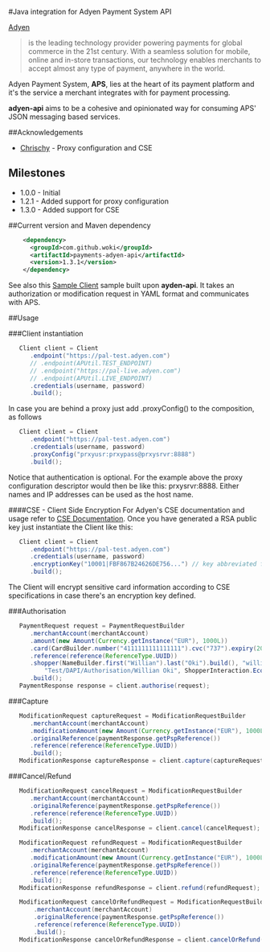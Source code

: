 #Java integration for Adyen Payment System API

[Adyen](http://www.adyen.com)
> is the leading technology provider powering payments for global commerce in the 21st century.
> With a seamless solution for mobile, online and in-store transactions, our technology enables merchants to accept almost any
> type of payment, anywhere in the world.

Adyen Payment System, **APS**, lies at the heart of its payment platform and it's the service a merchant integrates with for
payment processing.

**adyen-api** aims to be a cohesive and opinionated way for consuming APS' JSON messaging based services.

##Acknowledgements
* [Chrischy](https://github.com/Golddragon152) - Proxy configuration and CSE

## Milestones
* 1.0.0 - Initial
* 1.2.1 - Added support for proxy configuration
* 1.3.0 - Added support for CSE

##Current version and Maven dependency

```xml
    <dependency>
      <groupId>com.github.woki</groupId>
      <artifactId>payments-adyen-api</artifactId>
      <version>1.3.1</version>
    </dependency>
```
See also this [Sample Client](http://github.com/woki/adyen-client) sample built upon **ayden-api**.
It takes an authorization or modification request in YAML format and communicates with APS.

##Usage

###Client instantiation
```java
   Client client = Client
      .endpoint("https://pal-test.adyen.com")
      // .endpoint(APUtil.TEST_ENDPOINT)
      // .endpoint("https://pal-live.adyen.com")
      // .endpoint(APUtil.LIVE_ENDPOINT)
      .credentials(username, password)
      .build();
```
In case you are behind a proxy just add .proxyConfig() to the composition, as follows
```java
   Client client = Client
      .endpoint("https://pal-test.adyen.com")
      .credentials(username, password)
      .proxyConfig("prxyusr:prxypass@prxysrvr:8888")
      .build();
```
Notice that authentication is optional. For the example above the proxy configuration descriptor would then be like
this: prxysrvr:8888. Either names and IP addresses can be used as the host name.

####CSE - Client Side Encryption
For Adyen's CSE documentation and usage refer to [CSE Documentation](https://docs.adyen.com/developers/easy-encryption). Once you have generated a RSA public key
just instantiate the Client like this:
```java
   Client client = Client
      .endpoint("https://pal-test.adyen.com")
      .credentials(username, password)
      .encryptionKey("10001|FBF867B24626DE756...") // key abbreviated for clarity sake
      .build();
```
The Client will encrypt sensitive card information according to CSE specifications in case there's an encryption key defined.

###Authorisation
```java
   PaymentRequest request = PaymentRequestBuilder
      .merchantAccount(merchantAccount)
      .amount(new Amount(Currency.getInstance("EUR"), 1000L))
      .card(CardBuilder.number("4111111111111111").cvc("737").expiry(2016, 6).holder("Johnny Tester Visa").build())
      .reference(reference(ReferenceType.UUID))
      .shopper(NameBuilder.first("Willian").last("Oki").build(), "willian.oki@gmail.com", "127.0.0.1",
          "Test/DAPI/Authorisation/Willian Oki", ShopperInteraction.Ecommerce)
      .build();
   PaymentResponse response = client.authorise(request);
```

###Capture
```java
   ModificationRequest captureRequest = ModificationRequestBuilder
      .merchantAccount(merchantAccount)
      .modificationAmount(new Amount(Currency.getInstance("EUR"), 1000L))
      .originalReference(paymentResponse.getPspReference())
      .reference(reference(ReferenceType.UUID))
      .build();
   ModificationResponse captureResponse = client.capture(captureRequest);
```

###Cancel/Refund
```java
   ModificationRequest cancelRequest = ModificationRequestBuilder
      .merchantAccount(merchantAccount)
      .originalReference(paymentResponse.getPspReference())
      .reference(reference(ReferenceType.UUID))
      .build();
   ModificationResponse cancelResponse = client.cancel(cancelRequest);
```
```java
   ModificationRequest refundRequest = ModificationRequestBuilder
      .merchantAccount(merchantAccount)
      .modificationAmount(new Amount(Currency.getInstance("EUR"), 1000L))
      .originalReference(paymentResponse.getPspReference())
      .reference(reference(ReferenceType.UUID))
      .build();
   ModificationResponse refundResponse = client.refund(refundRequest);
```
```java
   ModificationRequest cancelOrRefundRequest = ModificationRequestBuilder
       .merchantAccount(merchantAccount)
       .originalReference(paymentResponse.getPspReference())
       .reference(reference(ReferenceType.UUID))
       .build();
   ModificationResponse cancelOrRefundResponse = client.cancelOrRefund(cancelOrRefundRequest);
```
